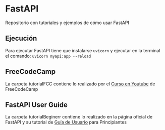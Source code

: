 # FastAPI
Repositorio con tutoriales y ejemplos de cómo usar FastAPI
## Ejecución
Para ejecutar FastAPI tiene que instalarse `uvicorn` y ejecutar en la terminal el comando:
`uvicorn myapi:app --reload`

## FreeCodeCamp
La carpeta tutorialFCC contiene lo realizado por el [Curso en Youtube](https://www.youtube.com/watch?v=tLKKmouUams) de FreeCodeCamp

## FastAPI User Guide
La carpeta tutorialBeginerr contiene lo realizado en la página oficial de FastAPI y su tutorial de [Guía de Usuario](https://fastapi.tiangolo.com/tutorial/) para Principiantes
